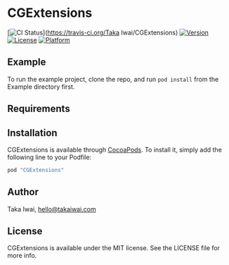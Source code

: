 # CGExtensions

[![CI Status](http://img.shields.io/travis/takaiwai/CGExtensions.svg?style=flat)](https://travis-ci.org/Taka Iwai/CGExtensions)
[![Version](https://img.shields.io/cocoapods/v/CGExtensions.svg?style=flat)](http://cocoapods.org/pods/CGExtensions)
[![License](https://img.shields.io/cocoapods/l/CGExtensions.svg?style=flat)](http://cocoapods.org/pods/CGExtensions)
[![Platform](https://img.shields.io/cocoapods/p/CGExtensions.svg?style=flat)](http://cocoapods.org/pods/CGExtensions)

## Example

To run the example project, clone the repo, and run `pod install` from the Example directory first.

## Requirements

## Installation

CGExtensions is available through [CocoaPods](http://cocoapods.org). To install
it, simply add the following line to your Podfile:

```ruby
pod "CGExtensions"
```

## Author

Taka Iwai, hello@takaiwai.com

## License

CGExtensions is available under the MIT license. See the LICENSE file for more info.
